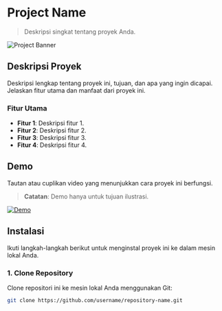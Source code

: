 # **Project Name**
> Deskripsi singkat tentang proyek Anda.

![Project Banner](link-to-your-banner-image.jpg)

## **Deskripsi Proyek**
Deskripsi lengkap tentang proyek ini, tujuan, dan apa yang ingin dicapai. Jelaskan fitur utama dan manfaat dari proyek ini.

### **Fitur Utama**
- **Fitur 1**: Deskripsi fitur 1.
- **Fitur 2**: Deskripsi fitur 2.
- **Fitur 3**: Deskripsi fitur 3.
- **Fitur 4**: Deskripsi fitur 4.

## **Demo**
Tautan atau cuplikan video yang menunjukkan cara proyek ini berfungsi.

> **Catatan**: Demo hanya untuk tujuan ilustrasi.

[![Demo](https://img.youtube.com/vi/VIDEO_ID/maxresdefault.jpg)](https://www.youtube.com/watch?v=VIDEO_ID)

## **Instalasi**

Ikuti langkah-langkah berikut untuk menginstal proyek ini ke dalam mesin lokal Anda.

### 1. **Clone Repository**
Clone repositori ini ke mesin lokal Anda menggunakan Git:
```bash
git clone https://github.com/username/repository-name.git
